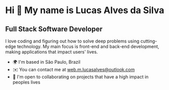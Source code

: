 
Hi 👋 My name is Lucas Alves da Silva
==========================

Full Stack Software Developer
-----------------------------

I love coding and figuring out how to solve deep problems using cutting-edge technology. My main focus is front-end and back-end development, making applications that impact users' lives.

* 🌍  I'm based in São Paulo, Brazil
* ✉️  You can contact me at [web.m.lucasalves@outlook.com](mailto:web.m.lucasalves@outlook.com)
* 🤝  I'm open to collaborating on projects that have a high impact in peoples lives
<!--
### Socials

<p align="left">
<a href="https://www.linkedin.com/in/lalves02" target="_blank"><img src="https://img.shields.io/badge/-LinkedIn-%230077B5?style=for-the-badge&logo=linkedin&logoColor=white" target="_blank"></a> 
<a href="mailto:web4dev.lucas@outlook.com"><img src="https://img.shields.io/badge/Microsoft_Outlook-0078D4?style=for-the-badge&logo=microsoft-outlook&logoColor=white" target="_blank"></a>
</p>

### Summary Of My Github Status

[![trophy](https://github-profile-trophy.vercel.app/?username=silva4dev&theme=onedark)](https://github.com/ryo-ma/github-profile-trophy)

<table align="center" border="1">
<tr align="center">
<td colspan="2">
  <img align="left" src="https://github-readme-stats.vercel.app/api?username=silva4dev&theme=tokyonight&show_icons=true" />
 </td>
 <td colspan="2">
  <img align="left" src="https://github-profile-summary-cards.vercel.app/api/cards/profile-details?username=silva4dev&theme=github_dark" />
 </td>
</tr>
<tr align="center">
<td colspan="2"><img src="https://github-readme-stats.vercel.app/api/top-langs/?username=silva4dev&theme=tokyonight&show_icons=true" /></td>
<td><img src="https://github-profile-summary-cards.vercel.app/api/cards/repos-per-language?username=silva4dev&theme=github_dark" /></td>
<td><img src="https://github-profile-summary-cards.vercel.app/api/cards/most-commit-language?username=silva4dev&theme=github_dark"/></td>
</tr>
<tr align="center">
  <td colspan="4"><img src="https://github-profile-summary-cards.vercel.app/api/cards/productive-time?username=silva4dev&theme=github_dark"/></td>
</tr>
<tr align="center">
  <td colspan="4"><img src="https://github-readme-streak-stats.herokuapp.com/?user=silva4dev&" alt="silva4dev" /></td>
</tr>
</table>
  
<p align="center">  <a href="https://www.buymeacoffee.com/silva4dev" target="_blank"><img src="https://cdn.buymeacoffee.com/buttons/v2/default-red.png" alt="Buy Me A Coffee" width="150" ></a></p>
  
-->
